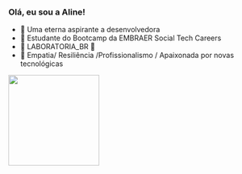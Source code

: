 ### Olá, eu sou a Aline!


- 🔭 Uma eterna aspirante a desenvolvedora
- 🚀 Estudante do Bootcamp da EMBRAER Social Tech Careers
- 🌱 LABORATORIA_BR 💛
- 👯 Empatia/ Resiliência /Profissionalismo / Apaixonada por novas tecnológicas

<div>
  <a href="https://github.com/Alinedev85">
  <img height="180em" src="https://github-readme-stats.vercel.app/api?username=Alinedev85&show_icons=true&theme=dracula&include_all_commits=true&count_private=true"/>
    </div>
